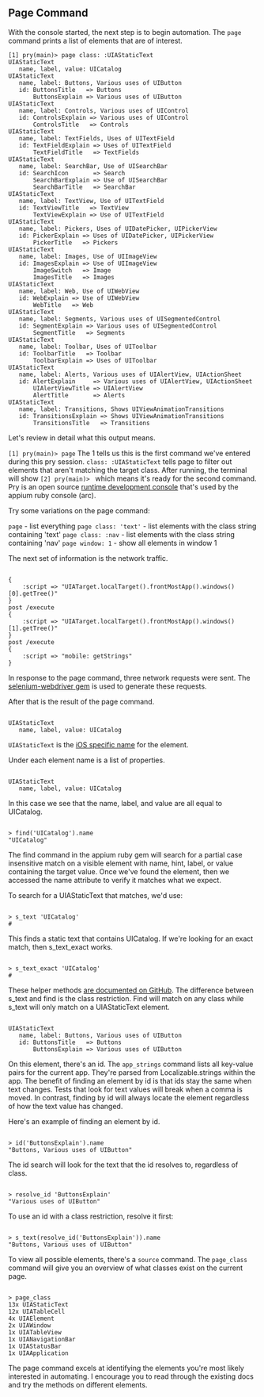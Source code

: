 ## Page Command

With the console started, the next step is to begin automation.
The `page` command prints a list of elements that are of interest.

```
[1] pry(main)> page class: :UIAStaticText
UIAStaticText
   name, label, value: UICatalog
UIAStaticText
   name, label: Buttons, Various uses of UIButton
   id: ButtonsTitle   => Buttons
       ButtonsExplain => Various uses of UIButton
UIAStaticText
   name, label: Controls, Various uses of UIControl
   id: ControlsExplain => Various uses of UIControl
       ControlsTitle   => Controls
UIAStaticText
   name, label: TextFields, Uses of UITextField
   id: TextFieldExplain => Uses of UITextField
       TextFieldTitle   => TextFields
UIAStaticText
   name, label: SearchBar, Use of UISearchBar
   id: SearchIcon       => Search
       SearchBarExplain => Use of UISearchBar
       SearchBarTitle   => SearchBar
UIAStaticText
   name, label: TextView, Use of UITextField
   id: TextViewTitle   => TextView
       TextViewExplain => Use of UITextField
UIAStaticText
   name, label: Pickers, Uses of UIDatePicker, UIPickerView
   id: PickerExplain => Uses of UIDatePicker, UIPickerView
       PickerTitle   => Pickers
UIAStaticText
   name, label: Images, Use of UIImageView
   id: ImagesExplain => Use of UIImageView
       ImageSwitch   => Image
       ImagesTitle   => Images
UIAStaticText
   name, label: Web, Use of UIWebView
   id: WebExplain => Use of UIWebView
       WebTitle   => Web
UIAStaticText
   name, label: Segments, Various uses of UISegmentedControl
   id: SegmentExplain => Various uses of UISegmentedControl
       SegmentTitle   => Segments
UIAStaticText
   name, label: Toolbar, Uses of UIToolbar
   id: ToolbarTitle   => Toolbar
       ToolbarExplain => Uses of UIToolbar
UIAStaticText
   name, label: Alerts, Various uses of UIAlertView, UIActionSheet
   id: AlertExplain     => Various uses of UIAlertView, UIActionSheet
       UIAlertViewTitle => UIAlertView
       AlertTitle       => Alerts
UIAStaticText
   name, label: Transitions, Shows UIViewAnimationTransitions
   id: TransitionsExplain => Shows UIViewAnimationTransitions
       TransitionsTitle   => Transitions
```

Let's review in detail what this output means.

`[1] pry(main)> page` The 1 tells us this is the first command we've entered
during this pry session. `class: :UIAStaticText` tells page to filter out
elements that aren't matching the target class. After running, the terminal
will show `[2] pry(main)> ` which means it's ready for the second command.
Pry is an open source [runtime development console](http://pryrepl.org/) that's
used by the appium ruby console (arc).

Try some variations on the page command:

`page` - list everything
`page class: 'text'` - list elements with the class string containing 'text'
`page class: :nav` - list elements with the class string containing 'nav'
`page window: 1` - show all elements in window 1

The next set of information is the network traffic.

<code>
{
    :script => "UIATarget.localTarget().frontMostApp().windows()[0].getTree()"
}
post /execute
{
    :script => "UIATarget.localTarget().frontMostApp().windows()[1].getTree()"
}
post /execute
{
    :script => "mobile: getStrings"
}
</code>

In response to the page command, three network requests were sent. The
[selenium-webdriver gem](http://rubygems.org/gems/selenium-webdriver) is used
to generate these requests.

After that is the result of the page command.

<code>
UIAStaticText
   name, label, value: UICatalog
</code>

`UIAStaticText` is the [iOS specific name](https://developer.apple.com/library/ios/documentation/ToolsLanguages/Reference/UIAStaticTextClassReference/UIAStaticText/UIAStaticText.html)
for the element.

Under each element name is a list of properties.

<code>
UIAStaticText
   name, label, value: UICatalog
</code>

In this case we see that the name, label, and value are all equal to UICatalog.

<code>
> find('UICatalog').name
"UICatalog"
</code>

The find command in the appium ruby gem will search for a partial case
insensitive match on a visible element with name, hint, label, or value
containing the target value. Once we've found the element,
then we accessed the name attribute to verify it matches what we expect.

To search for a UIAStaticText that matches, we'd use:

<code>
> s_text 'UICatalog'
#<Selenium::WebDriver::Element:0x5e4e2159acc099a id="3">
</code>

This finds a static text that contains UICatalog. If we're looking for an
exact match, then s_text_exact works.

<code>
> s_text_exact 'UICatalog'
#<Selenium::WebDriver::Element:0x5e4e2159acc099a id="3">
</code>

These helper methods [are documented on GitHub](https://github.com/appium/ruby_lib/tree/master/docs).
The difference between s_text and find is the class restriction. Find will match
on any class while s_text will only match on a UIAStaticText element.

<code>
UIAStaticText
   name, label: Buttons, Various uses of UIButton
   id: ButtonsTitle   => Buttons
       ButtonsExplain => Various uses of UIButton
</code>

On this element, there's an id. The `app_strings` command lists all key-value
pairs for the current app. They're parsed from Localizable.strings within the app.
The benefit of finding an element by id is that ids stay the same when text changes.
Tests that look for text values will break when a comma is moved. In contrast,
finding by id will always locate the element regardless of how the text value
has changed.

Here's an example of finding an element by id.

<code>
> id('ButtonsExplain').name
"Buttons, Various uses of UIButton"
</code>

The id search will look for the text that the id resolves to, regardless of class.

<code>
> resolve_id 'ButtonsExplain'
"Various uses of UIButton"
</code>

To use an id with a class restriction, resolve it first:

<code>
> s_text(resolve_id('ButtonsExplain')).name
"Buttons, Various uses of UIButton"
</code>

To view all possible elements, there's a `source` command. The `page_class`
command will give you an overview of what classes exist on the current page.

<code>
> page_class
13x UIAStaticText
12x UIATableCell
4x UIAElement
2x UIAWindow
1x UIATableView
1x UIANavigationBar
1x UIAStatusBar
1x UIAApplication
</code>

The page command excels at identifying the elements you're most likely
interested in automating. I encourage you to read through the existing docs
and try the methods on different elements.